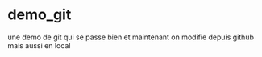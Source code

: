 # demo_git
une demo de git qui se passe bien
et maintenant on modifie depuis github
mais aussi en local
